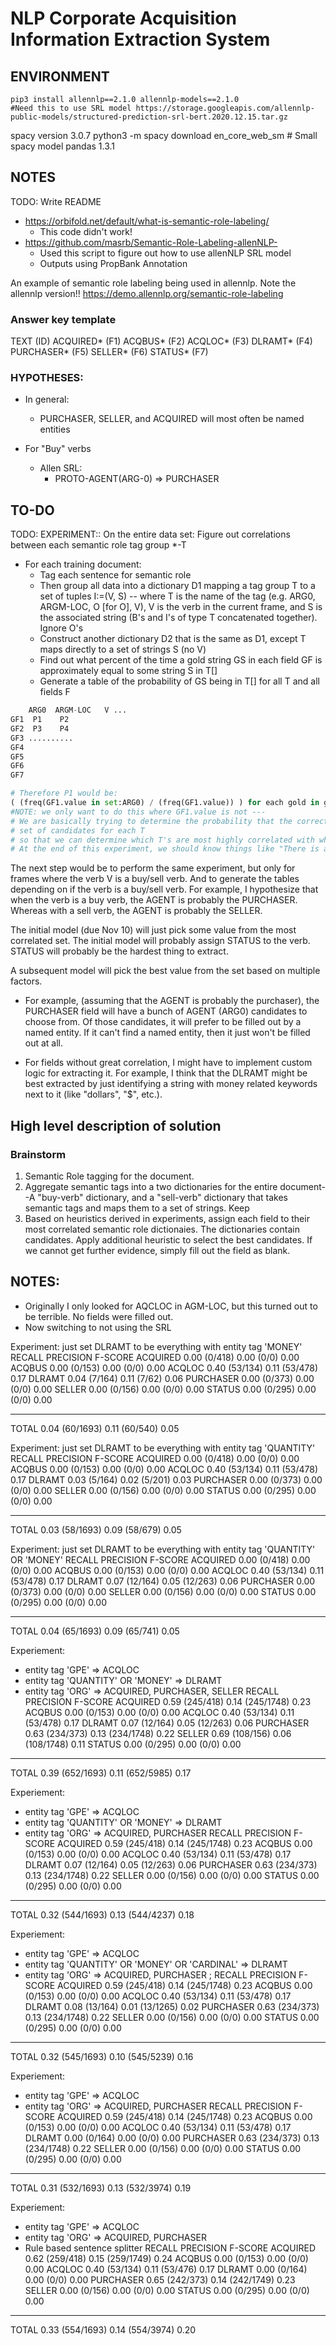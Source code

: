 # NLP Corporate Acquisition Information Extraction System

## ENVIRONMENT
```
pip3 install allennlp==2.1.0 allennlp-models==2.1.0
#Need this to use SRL model https://storage.googleapis.com/allennlp-public-models/structured-prediction-srl-bert.2020.12.15.tar.gz
```
spacy version 3.0.7
python3 -m spacy download en_core_web_sm # Small spacy model
pandas 1.3.1

## NOTES

TODO: Write README

- https://orbifold.net/default/what-is-semantic-role-labeling/
	- This code didn't work!
- https://github.com/masrb/Semantic-Role-Labeling-allenNLP-
	- Used this script to figure out how to use allenNLP SRL model
	- Outputs using PropBank Annotation


An example of semantic role labeling being used in allennlp. Note the allennlp version!!
https://demo.allennlp.org/semantic-role-labeling


### Answer key template

TEXT (ID)
ACQUIRED* (F1)
ACQBUS* (F2)
ACQLOC* (F3)
DLRAMT* (F4)
PURCHASER* (F5)
SELLER* (F6)
STATUS* (F7)

### HYPOTHESES:
- In general:
  - PURCHASER, SELLER, and ACQUIRED will most often be named entities


- For "Buy" verbs
  - Allen SRL:
     - PROTO-AGENT(ARG-0) => PURCHASER
     
 ## TO-DO

TODO: EXPERIMENT:: On the entire data set: Figure out correlations between each semantic role tag group \*-T 
- For each training document:
  - Tag each sentence for semantic role
  - Then group all data into a dictionary D1 mapping a tag group T to a set of tuples I:=(V, S) -- where T is the name of the tag (e.g. ARG0, ARGM-LOC, O [for O], V), V is the verb in the current frame, and S is the associated string (B's and I's of type T concatenated together). Ignore O's
  - Construct another dictionary D2 that is the same as D1, except T maps directly to a set of strings S (no V)
  - Find out what percent of the time a gold string GS in each field GF is approximately equal to some string S in T\[\]
  - Generate a table of the probability of GS being in T[] for all T and all fields F
  
```python
    ARG0  ARGM-LOC   V ...
GF1  P1    P2
GF2  P3    P4
GF3 ..........
GF4
GF5
GF6
GF7

# Therefore P1 would be: 
( (freq(GF1.value in set:ARG0) / (freq(GF1.value)) ) for each gold in golds
#NOTE: we only want to do this where GF1.value is not ---
# We are basically trying to determine the probability that the correct gold answer is in our
# set of candidates for each T
# so that we can determine which T's are most highly correlated with which field.
# At the end of this experiment, we should know things like "There is a 70% chance that the set ARG0 contains F5 (the PURCHASER)".
```

The next step would be to perform the same experiment, but only for frames where the verb V is a buy/sell verb. And to generate the tables depending on if the verb is a buy/sell verb. For example, I hypothesize that when the verb is a buy verb, the AGENT is probably the PURCHASER. Whereas with a sell verb, the AGENT is probably the SELLER.

The initial model (due Nov 10) will just pick some value from the most correlated set. The initial model will probably assign STATUS to the verb. STATUS will probably be the hardest thing to extract.

A subsequent model will pick the best value from the set based on multiple factors. 
- For example, (assuming that the AGENT is probably the purchaser), the PURCHASER field will have a bunch of AGENT (ARG0) candidates to choose from. Of those candidates, it will prefer to be filled out by a named entity. If it can't find a named entity, then it just won't be filled out at all.

- For fields without great correlation, I might have to implement custom logic for extracting it. For example, I think that the DLRAMT might be best extracted by just identifying a string with money related keywords next to it (like "dollars", "$", etc.).

## High level description of solution

### Brainstorm 

1. Semantic Role tagging for the document.
2. Aggregate semantic tags into a two dictionaries for the entire document--A "buy-verb" dictionary, and a "sell-verb" dictionary that takes semantic tags and maps them to a set of strings. Keep 
3. Based on heuristics derived in experiments, assign each field to their most correlated semantic role dictionaies. The dictionaries contain candidates. Apply additional heuristic to select the best candidates. If we cannot get further evidence, simply fill out the field as blank.
 
## NOTES:

- Originally I only looked for AQCLOC in AGM-LOC, but this turned out to be terrible. No fields were filled out. 
- Now switching to not using the SRL


Experiment: just set DLRAMT to be everything with entity tag 'MONEY'
                RECALL             PRECISION          F-SCORE
ACQUIRED        0.00 (0/418)	   0.00 (0/0)         0.00
ACQBUS          0.00 (0/153)	   0.00 (0/0)         0.00
ACQLOC          0.40 (53/134)	   0.11 (53/478)      0.17
DLRAMT          0.04 (7/164)	   0.11 (7/62)        0.06
PURCHASER       0.00 (0/373)	   0.00 (0/0)         0.00
SELLER          0.00 (0/156)	   0.00 (0/0)         0.00
STATUS          0.00 (0/295)	   0.00 (0/0)         0.00
--------        --------------     --------------     ----
TOTAL           0.04 (60/1693)	   0.11 (60/540)      0.05


Experiment: just set DLRAMT to be everything with entity tag 'QUANTITY'
                RECALL             PRECISION          F-SCORE
ACQUIRED        0.00 (0/418)	   0.00 (0/0)         0.00
ACQBUS          0.00 (0/153)	   0.00 (0/0)         0.00
ACQLOC          0.40 (53/134)	   0.11 (53/478)      0.17
DLRAMT          0.03 (5/164)	   0.02 (5/201)       0.03
PURCHASER       0.00 (0/373)	   0.00 (0/0)         0.00
SELLER          0.00 (0/156)	   0.00 (0/0)         0.00
STATUS          0.00 (0/295)	   0.00 (0/0)         0.00
--------        --------------     --------------     ----
TOTAL           0.03 (58/1693)	   0.09 (58/679)      0.05

Experiment: just set DLRAMT to be everything with entity tag 'QUANTITY' OR 'MONEY'
                RECALL             PRECISION          F-SCORE
ACQUIRED        0.00 (0/418)	   0.00 (0/0)         0.00
ACQBUS          0.00 (0/153)	   0.00 (0/0)         0.00
ACQLOC          0.40 (53/134)	   0.11 (53/478)      0.17
DLRAMT          0.07 (12/164)	   0.05 (12/263)      0.06
PURCHASER       0.00 (0/373)	   0.00 (0/0)         0.00
SELLER          0.00 (0/156)	   0.00 (0/0)         0.00
STATUS          0.00 (0/295)	   0.00 (0/0)         0.00
--------        --------------     --------------     ----
TOTAL           0.04 (65/1693)	   0.09 (65/741)      0.05

Experiement: 
- entity tag 'GPE' => ACQLOC
- entity tag 'QUANTITY' OR 'MONEY' => DLRAMT
- entity tag 'ORG' => ACQUIRED, PURCHASER, SELLER
                RECALL             PRECISION          F-SCORE
ACQUIRED        0.59 (245/418)	   0.14 (245/1748)    0.23
ACQBUS          0.00 (0/153)	   0.00 (0/0)         0.00
ACQLOC          0.40 (53/134)	   0.11 (53/478)      0.17
DLRAMT          0.07 (12/164)	   0.05 (12/263)      0.06
PURCHASER       0.63 (234/373)	   0.13 (234/1748)    0.22
SELLER          0.69 (108/156)	   0.06 (108/1748)    0.11
STATUS          0.00 (0/295)	   0.00 (0/0)         0.00
--------        --------------     --------------     ----
TOTAL           0.39 (652/1693)	   0.11 (652/5985)    0.17

Experiement: 
- entity tag 'GPE' => ACQLOC
- entity tag 'QUANTITY' OR 'MONEY' => DLRAMT
- entity tag 'ORG' => ACQUIRED, PURCHASER
                RECALL             PRECISION          F-SCORE
ACQUIRED        0.59 (245/418)	   0.14 (245/1748)    0.23
ACQBUS          0.00 (0/153)	   0.00 (0/0)         0.00
ACQLOC          0.40 (53/134)	   0.11 (53/478)      0.17
DLRAMT          0.07 (12/164)	   0.05 (12/263)      0.06
PURCHASER       0.63 (234/373)	   0.13 (234/1748)    0.22
SELLER          0.00 (0/156)	   0.00 (0/0)         0.00
STATUS          0.00 (0/295)	   0.00 (0/0)         0.00
--------        --------------     --------------     ----
TOTAL           0.32 (544/1693)	   0.13 (544/4237)    0.18

Experiement: 
- entity tag 'GPE' => ACQLOC
- entity tag 'QUANTITY' OR 'MONEY' OR 'CARDINAL' => DLRAMT
- entity tag 'ORG' => ACQUIRED, PURCHASER
;                RECALL             PRECISION          F-SCORE
ACQUIRED        0.59 (245/418)	   0.14 (245/1748)    0.23
ACQBUS          0.00 (0/153)	   0.00 (0/0)         0.00
ACQLOC          0.40 (53/134)	   0.11 (53/478)      0.17
DLRAMT          0.08 (13/164)	   0.01 (13/1265)     0.02
PURCHASER       0.63 (234/373)	   0.13 (234/1748)    0.22
SELLER          0.00 (0/156)	   0.00 (0/0)         0.00
STATUS          0.00 (0/295)	   0.00 (0/0)         0.00
--------        --------------     --------------     ----
TOTAL           0.32 (545/1693)	   0.10 (545/5239)    0.16


Experiement: 
- entity tag 'GPE' => ACQLOC
- entity tag 'ORG' => ACQUIRED, PURCHASER
                RECALL             PRECISION          F-SCORE
ACQUIRED        0.59 (245/418)	   0.14 (245/1748)    0.23
ACQBUS          0.00 (0/153)	   0.00 (0/0)         0.00
ACQLOC          0.40 (53/134)	   0.11 (53/478)      0.17
DLRAMT          0.00 (0/164)	   0.00 (0/0)         0.00
PURCHASER       0.63 (234/373)	   0.13 (234/1748)    0.22
SELLER          0.00 (0/156)	   0.00 (0/0)         0.00
STATUS          0.00 (0/295)	   0.00 (0/0)         0.00
--------        --------------     --------------     ----
TOTAL           0.31 (532/1693)	   0.13 (532/3974)    0.19

Experiement: 
- entity tag 'GPE' => ACQLOC
- entity tag 'ORG' => ACQUIRED, PURCHASER
- Rule based sentence splitter
                RECALL             PRECISION          F-SCORE
ACQUIRED        0.62 (259/418)     0.15 (259/1749)    0.24
ACQBUS          0.00 (0/153)       0.00 (0/0)         0.00
ACQLOC          0.40 (53/134)      0.11 (53/476)      0.17
DLRAMT          0.00 (0/164)       0.00 (0/0)         0.00
PURCHASER       0.65 (242/373)     0.14 (242/1749)    0.23
SELLER          0.00 (0/156)       0.00 (0/0)         0.00
STATUS          0.00 (0/295)       0.00 (0/0)         0.00
--------        --------------     --------------     ----
TOTAL           0.33 (554/1693)    0.14 (554/3974)    0.20

